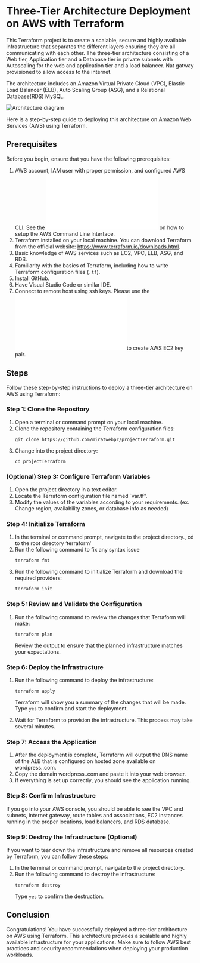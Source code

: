 # ​​Three-Tier Architecture Deployment on AWS with Terraform

This Terraform project is to create a scalable, secure and highly available infrastructure that separates the different layers ensuring they are all communicating with each other. The three-tier architecture consisting of a Web tier, Application tier and a Database tier in private subnets with Autoscaling for the web and application tier and a load balancer. Nat gatway provisioned to allow access to the internet.

The architecture includes an Amazon Virtual Private Cloud (VPC), Elastic Load Balancer (ELB), Auto Scaling Group (ASG), and a Relational Database(RDS) MySQL.


<!-- - The Web tier will have a bastion host and NAT gateway provisioned in the public subnets. The bastion host will serve as our access point to the underlying infrastructure. The NAT Gateway will allow our private subnets to communicate with the internet  while maintaining a level of security by hiding the private instances' private IP addresses from the public internet.
- In the Application tier, we will create an internet facing load balancer to direct internet traffic to an autoscaling group with launch template in the private subnets. We used the user data to clone Django project from GitHub into S3 bucket, establish the database connection credentials, and finally deploy Django project. 
- In the Database tier, we will have another layer of private subnets hosting a MySQL database which will  eventually be accessed by Django project. -->
 
![Architecture diagram]()
 
 
Here is a step-by-step guide to deploying this architecture on Amazon Web Services (AWS) using Terraform.

 
## Prerequisites
 
Before you begin, ensure that you have the following prerequisites:
 
1. AWS account, IAM user with proper permission, and configured AWS CLI. See the ![step here](.https://docs.aws.amazon.com/cli/latest/userguide/cli-configure-envvars.html) on how to setup the AWS Command Line Interface.
2. Terraform installed on your local machine. You can download Terraform from the official website: https://www.terraform.io/downloads.html.
3. Basic knowledge of AWS services such as EC2, VPC, ELB, ASG, and RDS.
4. Familiarity with the basics of Terraform, including how to write Terraform configuration files (`.tf`).
5. Install GitHub.
6. Have Visual Studio Code or similar IDE. 
7. Connect to remote host using ssh keys. Please use the ![steps here](.https://docs.aws.amazon.com/AWSEC2/latest/UserGuide/ec2-key-pairs.html)to create AWS EC2 key pair.
 
## Steps
 
Follow these step-by-step instructions to deploy a three-tier architecture on AWS using Terraform:
 
### Step 1: Clone the Repository
 
1. Open a terminal or command prompt on your local machine.
2. Clone the repository containing the Terraform configuration files:
   ```
   git clone https://github.com/miratwebpr/projectTerraform.git
   ```
3. Change into the project directory:
   ```
   cd projectTerraform
   ```
<!--  
### Step 2: Configure S3 bucket for state file storage
1. Sign in to your AWS account.
2. Open the Amazon S3 service.
3. Click "Create Bucket" and configure basic settings like name and region.
4. Optionally, enable features like versioning, logging, and encryption.
5. Review settings and click "Create bucket." -->

### (Optional) Step 3: Configure Terraform Variables
 
1. Open the project directory in a text editor.
2. Locate the Terraform configuration file named `var.tf”. 
3. Modify the values of the variables according to your requirements.
   (ex. Change region, availability zones, or database info as needed)

 
### Step 4: Initialize Terraform
 
1. In the terminal or command prompt, navigate to the project directory., cd to the root directory ‘terraform’
2. Run the following command to fix any syntax issue
    ```
    terraform fmt
    ```
3. Run the following command to initialize Terraform and download the required providers:
   ```
   terraform init
   ```
 
### Step 5: Review and Validate the Configuration
 
1. Run the following command to review the changes that Terraform will make:
   ```
   terraform plan
   ```
   Review the output to ensure that the planned infrastructure matches your expectations.
 
### Step 6: Deploy the Infrastructure
 
1. Run the following command to deploy the infrastructure:
   ```
   terraform apply 
   ```
   Terraform will show you a summary of the changes that will be made. Type `yes` to confirm and start the deployment.
 
2. Wait for Terraform to provision the infrastructure. This process may take several minutes.
 
### Step 7: Access the Application
 
1. After the deployment is complete, Terraform will output the DNS name of the ALB that is configured on hosted zone available on wordpress.<yourdomain>.com.
2. Copy the domain wordpress.<yourdomain>.com and paste it into your web browser.
3. If everything is set up correctly, you should see the application running.
 

### Step 8: Confirm Infrastructure
If you go into your AWS console, you should be able to see the VPC and subnets, internet gateway, route tables and associations, EC2 instances running in the proper locations, load balancers, and RDS database.


### Step 9: Destroy the Infrastructure (Optional)
 
If you want to tear down the infrastructure and remove all resources created by Terraform, you can follow these steps:
 
1. In the terminal or command prompt, navigate to the project directory.
2. Run the following command to destroy the infrastructure:
   ```
   terraform destroy
   ```
   Type `yes` to confirm the destruction.

## Conclusion
 
Congratulations! You have successfully deployed a three-tier architecture on AWS using Terraform. This architecture provides a scalable and highly available infrastructure for your applications. Make sure to follow AWS best practices and security recommendations when deploying your production workloads.
